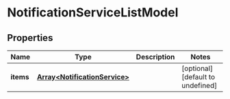 # NotificationServiceListModel

## Properties

Name | Type | Description | Notes
------------ | ------------- | ------------- | -------------
**items** | [**Array&lt;NotificationService&gt;**](NotificationService.md) |  | [optional] [default to undefined]


